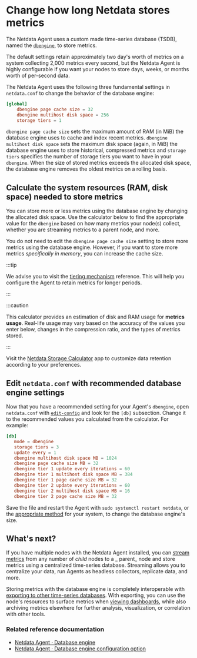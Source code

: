 <!--
title: "Change how long Netdata stores metrics"
description: "With a single configuration change, the Netdata Agent can store days, weeks, or months of metrics at its famous per-second granularity."
custom_edit_url: "https://github.com/netdata/netdata/edit/master/docs/store/change-metrics-storage.md"
sidebar_label: "Change how long Netdata stores metrics"
learn_status: "Published"
learn_topic_type: "Tasks"
learn_rel_path: "Setup"
-->

# Change how long Netdata stores metrics

The Netdata Agent uses a custom made time-series database (TSDB), named the [`dbengine`](/database/engine/README.md), to store metrics.

The default settings retain approximately two day's worth of metrics on a system collecting 2,000 metrics every second,
but the Netdata Agent is highly configurable if you want your nodes to store days, weeks, or months worth of per-second
data.

The Netdata Agent uses the following three fundamental settings in `netdata.conf` to change the behavior of the database engine:

```conf
[global]
    dbengine page cache size = 32
    dbengine multihost disk space = 256
    storage tiers = 1
```

`dbengine page cache size` sets the maximum amount of RAM (in MiB) the database engine uses to cache and index recent
metrics.
`dbengine multihost disk space` sets the maximum disk space (again, in MiB) the database engine uses to store
historical, compressed metrics and `storage tiers` specifies the number of storage tiers you want to have in
your `dbengine`. When the size of stored metrics exceeds the allocated disk space, the database engine removes the
oldest metrics on a rolling basis.

## Calculate the system resources (RAM, disk space) needed to store metrics

You can store more or less metrics using the database engine by changing the allocated disk space. Use the calculator
below to find the appropriate value for the `dbengine` based on how many metrics your node(s) collect, whether you are
streaming metrics to a parent node, and more.

You do not need to edit the `dbengine page cache size` setting to store more metrics using the database engine. However,
if you want to store more metrics _specifically in memory_, you can increase the cache size.

:::tip

We advise you to visit the [tiering mechanism](/database/engine/README.md#tiering) reference. This will help you
configure the Agent to retain metrics for longer periods.

:::

:::caution

This calculator provides an estimation of disk and RAM usage for **metrics usage**. Real-life usage may vary based on
the accuracy of the values you enter below, changes in the compression ratio, and the types of metrics stored.

:::

Visit the [Netdata Storage Calculator](https://netdata-storage-calculator.herokuapp.com/) app to customize 
data retention according to your preferences.

## Edit `netdata.conf` with recommended database engine settings

Now that you have a recommended setting for your Agent's `dbengine`, open `netdata.conf` with
[`edit-config`](/docs/configure/nodes.md#use-edit-config-to-edit-configuration-files) and look for the `[db]`
subsection. Change it to the recommended values you calculated from the calculator. For example:

```conf
[db]
   mode = dbengine
   storage tiers = 3
   update every = 1
   dbengine multihost disk space MB = 1024
   dbengine page cache size MB = 32
   dbengine tier 1 update every iterations = 60
   dbengine tier 1 multihost disk space MB = 384
   dbengine tier 1 page cache size MB = 32
   dbengine tier 2 update every iterations = 60
   dbengine tier 2 multihost disk space MB = 16
   dbengine tier 2 page cache size MB = 32
```

Save the file and restart the Agent with `sudo systemctl restart netdata`, or
the [appropriate method](/docs/configure/start-stop-restart.md) for your system, to change the database engine's size.

## What's next?

If you have multiple nodes with the Netdata Agent installed, you
can [stream metrics](/docs/metrics-storage-management/how-streaming-works.mdx) from any number of _child_ nodes to a _
parent_ node and store metrics using a centralized time-series database. Streaming allows you to centralize your data,
run Agents as headless collectors, replicate data, and more.

Storing metrics with the database engine is completely interoperable
with [exporting to other time-series databases](/docs/export/external-databases.md). With exporting, you can use the
node's resources to surface metrics when [viewing dashboards](/docs/visualize/interact-dashboards-charts.md), while also
archiving metrics elsewhere for further analysis, visualization, or correlation with other tools.

### Related reference documentation

- [Netdata Agent · Database engine](/database/engine/README.md)
- [Netdata Agent · Database engine configuration option](/daemon/config/README.md#[db]-section-options)


